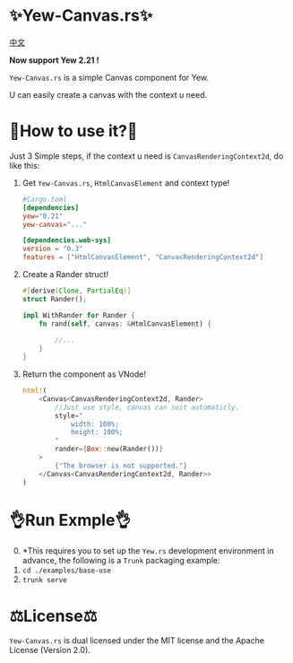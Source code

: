 # ✨Yew-Canvas.rs✨
[中文](https://github.com/1216892614/Yew-Canvas.rs/blob/main/README-zh.md)

**Now support Yew 2.21 !**

`Yew-Canvas.rs` is a simple Canvas component for Yew.

U can easily create a canvas with the context u need.

# 📑How to use it?📑
Just 3 Simple steps, if the context u need is `CanvasRenderingContext2d`, do like this:

1. Get `Yew-Canvas.rs`, `HtmlCanvasElement` and context type!
    ```toml
    #Cargo.toml
    [dependencies]
    yew="0.21"
    yew-canvas="..."

    [dependencies.web-sys]
    version = "0.3"
    features = ["HtmlCanvasElement", "CanvasRenderingContext2d"]
    ```

1. Create a Rander struct!
    ```rust
    #[derive(Clone, PartialEq)]
    struct Rander();

    impl WithRander for Rander {
        fn rand(self, canvas: &HtmlCanvasElement) {
            
            //...
        }
    }
    ```

1. Return the component as VNode!
    ```rust
    html!(
        <Canvas<CanvasRenderingContext2d, Rander>
            //Just use style, canvas can suit automaticly.
            style="
                width: 100%;
                height: 100%;
            "
            rander={Box::new(Rander())}
        >
            {"The browser is not supported."}
        </Canvas<CanvasRenderingContext2d, Rander>>
    )
    ```

# 👌Run Exmple👌

0. *This requires you to set up the `Yew.rs` development environment in advance, the following is a `Trunk` packaging example:
1. `cd ./examples/base-use`
2. `trunk serve`

# ⚖️License⚖️

`Yew-Canvas.rs` is dual licensed under the MIT license and the Apache License (Version 2.0).
